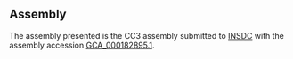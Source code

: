 

Assembly
--------

The assembly presented is the CC3 assembly submitted to
[INSDC](http://www.insdc.org) with the assembly accession
[GCA\_000182895.1](http://www.ebi.ac.uk/ena/data/view/GCA_000182895.1).
